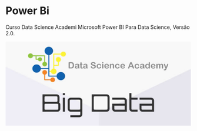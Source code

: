 # Power Bi
 Curso Data Science Academi Microsoft Power BI Para Data Science, Versão 2.0.
 
 ![dados.jpg](https://github.com/alexsiks/Curso_DataScience-Power-Bi/blob/1f2804856a4ee0e92bacca4abc53031767163be4/dados.jpg)
